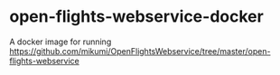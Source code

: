 # open-flights-webservice-docker
A docker image for running https://github.com/mikumi/OpenFlightsWebservice/tree/master/open-flights-webservice
